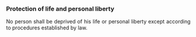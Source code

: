 ### Protection of life and personal liberty
<div style="text-align: justify">

No person shall be deprived of his life or personal liberty except according to procedures established by law.

</div>

